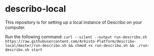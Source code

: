 # describo-local

This repository is for setting up a local instance of Describo on your computer.

Run the following command:
`curl --silent --output run-describo.sh https://raw.githubusercontent.com/Arkisto-Platform/describo-local/master/run-describo.sh && chmod +x run-describo.sh && ./run-describo.sh start`
